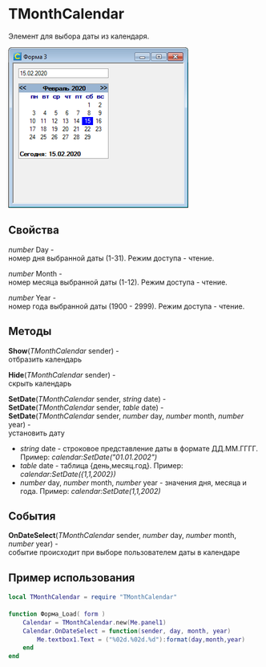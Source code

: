 # TMonthCalendar
Элемент для выбора даты из календаря.

![demo](img/demo.png)

## Свойства
*number* Day -  
номер дня выбранной даты (1-31). Режим доступа - чтение.

*number* Month -  
номер месяца выбранной даты (1-12). Режим доступа - чтение.

*number* Year -  
номер года выбранной даты (1900 - 2999). Режим доступа - чтение.

## Методы
**Show**(*TMonthCalendar* sender) -  
отбразить календарь 

**Hide**(*TMonthCalendar* sender) -  
скрыть календарь

**SetDate**(*TMonthCalendar* sender, *string* date)  -  
**SetDate**(*TMonthCalendar* sender, *table* date)  -  
**SetDate**(*TMonthCalendar* sender, *number* day, *number* month, *number* year)  -  
установить дату  
 - *string* date - строковое представление даты в формате ДД.ММ.ГГГГ. Пример: *calendar:SetDate("01.01.2002")*
 - *table* date - таблица {день,месяц.год}. Пример: *calendar:SetDate({1,1,2002})*
 - *number* day, *number* month, *number* year - значения дня, месяца и года. Пример: *calendar:SetDate(1,1,2002)*

## События
**OnDateSelect**(*TMonthCalendar* sender, *number* day, *number* month, *number* year) -  
событие происходит при выборе пользователем даты в календаре

## Пример использования
```lua
local TMonthCalendar = require "TMonthCalendar"

function Форма_Load( form )
	Calendar = TMonthCalendar.new(Me.panel1)
	Calendar.OnDateSelect = function(sender, day, month, year)
		Me.textbox1.Text = ("%02d.%02d.%d"):format(day,month,year)
	end
end
```
